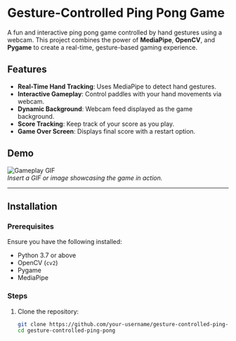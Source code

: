 # Gesture-Controlled Ping Pong Game

A fun and interactive ping pong game controlled by hand gestures using a webcam. This project combines the power of **MediaPipe**, **OpenCV**, and **Pygame** to create a real-time, gesture-based gaming experience.

## Features
- **Real-Time Hand Tracking**: Uses MediaPipe to detect hand gestures.
- **Interactive Gameplay**: Control paddles with your hand movements via webcam.
- **Dynamic Background**: Webcam feed displayed as the game background.
- **Score Tracking**: Keep track of your score as you play.
- **Game Over Screen**: Displays final score with a restart option.

## Demo
![Gameplay GIF](path/to/demo.gif)  
*Insert a GIF or image showcasing the game in action.*

---

## Installation

### Prerequisites
Ensure you have the following installed:
- Python 3.7 or above
- OpenCV (`cv2`)
- Pygame
- MediaPipe

### Steps
1. Clone the repository:
   ```bash
   git clone https://github.com/your-username/gesture-controlled-ping-pong.git
   cd gesture-controlled-ping-pong
